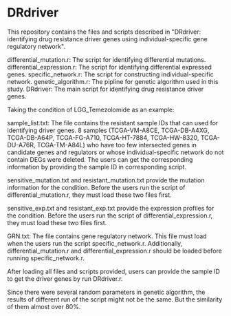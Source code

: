 # DRdriver
This repository contains the files and scripts described in "DRdriver: identifying drug resistance driver genes using individual-specific gene regulatory network".

differential_mutation.r: The script for identifying differential mutations.
differential_expression.r: The script for identifying differential expressed genes.
specific_network.r: The script for constructing individual-specific network.
genetic_algorithm.r: The pipline for genetic algorithm used in this study.
DRdriver: The main script for identifying drug resistance driver genes.

Taking the condition of LGG_Temezolomide as an example:

sample_list.txt: The file contains the resistant sample IDs that can used for identifying driver genes. 8 samples (TCGA-VM-A8CE, TCGA-DB-A4XG, TCGA-DB-A64P, TCGA-FG-A710, TCGA-HT-7884, TCGA-HW-8320, TCGA-DU-A76R, TCGA-TM-A84L) who have too few intersected genes in candidate genes and regulators or whose individual-specific network do not contain DEGs were deleted. The users can get the corresponding information by providing the sample ID in corresponding script.

sensitive_mutation.txt and resistant_mutation.txt provide the mutation information for the condition. Before the users run the script of differential_mutation.r, they must load these two files first.

sensitive_exp.txt and resistant_exp.txt provide the expression profiles for the condition. Before the users run the script of differential_expression.r, they must load these two files first.

GRN.txt: The file contains gene regulatory network. This file must load when the users run the script specific_network.r. Additionally, differential_mutation.r and differential_expression.r should be loaded before running specific_network.r.

After loading all files and scripts provided, users can provide the sample ID to get the driver genes by run DRdriver.r.

Since there were several random parameters in genetic algorithm, the results of different run of the script might not be the same. But the similarity of them almost over 80%.
